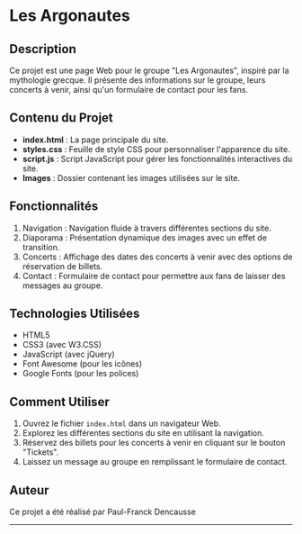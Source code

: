 

# Les Argonautes

## Description
Ce projet est une page Web pour le groupe "Les Argonautes", inspiré par la mythologie grecque. Il présente des informations sur le groupe, leurs concerts à venir, ainsi qu'un formulaire de contact pour les fans.

## Contenu du Projet
- **index.html** : La page principale du site.
- **styles.css** : Feuille de style CSS pour personnaliser l'apparence du site.
- **script.js** : Script JavaScript pour gérer les fonctionnalités interactives du site.
- **Images** : Dossier contenant les images utilisées sur le site.

## Fonctionnalités
1. Navigation : Navigation fluide à travers différentes sections du site.
2. Diaporama : Présentation dynamique des images avec un effet de transition.
3. Concerts : Affichage des dates des concerts à venir avec des options de réservation de billets.
4. Contact : Formulaire de contact pour permettre aux fans de laisser des messages au groupe.

## Technologies Utilisées
- HTML5
- CSS3 (avec W3.CSS)
- JavaScript (avec jQuery)
- Font Awesome (pour les icônes)
- Google Fonts (pour les polices)

## Comment Utiliser
1. Ouvrez le fichier `index.html` dans un navigateur Web.
2. Explorez les différentes sections du site en utilisant la navigation.
3. Réservez des billets pour les concerts à venir en cliquant sur le bouton "Tickets".
4. Laissez un message au groupe en remplissant le formulaire de contact.

## Auteur
Ce projet a été réalisé par Paul-Franck Dencausse

--- 
